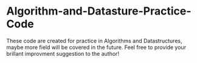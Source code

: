 # Algorithm-and-Datasture-Practice-Code
These code are created for practice in Algorithms and Datastructures, maybe more field will be covered in the future.
Feel free to provide your brillant improvment suggestion to the author!
